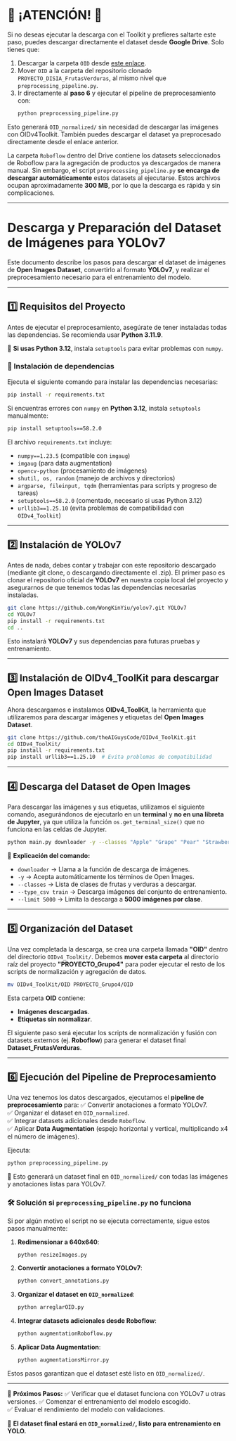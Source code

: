 
# 🚨 **¡ATENCIÓN!** 🚨
Si no deseas ejecutar la descarga con el Toolkit y prefieres saltarte este paso, puedes descargar directamente el dataset desde **Google Drive**. Solo tienes que:
1. Descargar la carpeta `OID` desde [este enlace](https://drive.google.com/drive/u/2/folders/1AeTtp5Fn6BXYLyS_WBxq7iNSwIE4_Gwk).
2. Mover `OID` a la carpeta del repositorio clonado `PROYECTO_DISIA_FrutasVerduras`, al mismo nivel que `preprocessing_pipeline.py`.
3. Ir directamente al **paso 6** y ejecutar el pipeline de preprocesamiento con:
   ```bash
   python preprocessing_pipeline.py
   ```
Esto generará `OID_normalized/` sin necesidad de descargar las imágenes con OIDv4Toolkit. También puedes descargar el dataset ya preprocesado directamente desde el enlace anterior.

La carpeta `Roboflow` dentro del Drive contiene los datasets seleccionados de Roboflow para la agregación de productos ya descargados de manera manual. Sin embargo, el script `preprocessing_pipeline.py` **se encarga de descargar automáticamente** estos datasets al ejecutarse. Estos archivos ocupan aproximadamente **300 MB**, por lo que la descarga es rápida y sin complicaciones.

---
# **Descarga y Preparación del Dataset de Imágenes para YOLOv7**


Este documento describe los pasos para descargar el dataset de imágenes de **Open Images Dataset**, convertirlo al formato **YOLOv7**, y realizar el preprocesamiento necesario para el entrenamiento del modelo.


---

## **1️⃣ Requisitos del Proyecto**

Antes de ejecutar el preprocesamiento, asegúrate de tener instaladas todas las dependencias. Se recomienda usar **Python 3.11.9**.

📌 **Si usas Python 3.12**, instala `setuptools` para evitar problemas con `numpy`.

### **📌 Instalación de dependencias**
Ejecuta el siguiente comando para instalar las dependencias necesarias:

```bash
pip install -r requirements.txt
```

Si encuentras errores con `numpy` en **Python 3.12**, instala `setuptools` manualmente:

```bash
pip install setuptools==58.2.0
```

El archivo `requirements.txt` incluye:
- `numpy==1.23.5` (compatible con `imgaug`)
- `imgaug` (para data augmentation)
- `opencv-python` (procesamiento de imágenes)
- `shutil, os, random` (manejo de archivos y directorios)
- `argparse, fileinput, tqdm` (herramientas para scripts y progreso de tareas)
- `setuptools==58.2.0` (comentado, necesario si usas Python 3.12)
- `urllib3==1.25.10` (evita problemas de compatibilidad con `OIDv4_Toolkit`)

---

## **2️⃣ Instalación de YOLOv7**
Antes de nada, debes contar y trabajar con este repositorio descargado (mediante git clone, o descargando directamente el .zip).
El primer paso es clonar el repositorio oficial de **YOLOv7** en nuestra copia local del proyecto y asegurarnos de que tenemos todas las dependencias necesarias instaladas.

```bash
git clone https://github.com/WongKinYiu/yolov7.git YOLOv7
cd YOLOv7
pip install -r requirements.txt
cd ..
```
Esto instalará **YOLOv7** y sus dependencias para futuras pruebas y entrenamiento.

---

## **3️⃣ Instalación de OIDv4_ToolKit para descargar Open Images Dataset**
Ahora descargamos e instalamos **OIDv4_ToolKit**, la herramienta que utilizaremos para descargar imágenes y etiquetas del **Open Images Dataset**.

```bash
git clone https://github.com/theAIGuysCode/OIDv4_ToolKit.git
cd OIDv4_ToolKit/
pip install -r requirements.txt
pip install urllib3==1.25.10  # Evita problemas de compatibilidad
```

---

## **4️⃣ Descarga del Dataset de Open Images**

Para descargar las imágenes y sus etiquetas, utilizamos el siguiente comando, asegurándonos de ejecutarlo en un **terminal** y **no en una libreta de Jupyter**, ya que utiliza la función `os.get_terminal_size()` que no funciona en las celdas de Jupyter.

```bash
python main.py downloader -y --classes "Apple" "Grape" "Pear" "Strawberry" "Tomato" "Lemon" "Banana" "Orange" "Peach" "Mango" "Pineapple" "Grapefruit" "Pomegranate" "Watermelon" "Cantaloupe" "Cucumber" "Radish" "Artichoke" "Potato" "Asparagus" "Pumpkin" "Zucchini" "Cabbage" "Carrot" "Broccoli" --type_csv train --limit 5000
```

📌 **Explicación del comando:**
- `downloader` → Llama a la función de descarga de imágenes.
- `-y` → Acepta automáticamente los términos de Open Images.
- `--classes` → Lista de clases de frutas y verduras a descargar.
- `--type_csv train` → Descarga imágenes del conjunto de entrenamiento.
- `--limit 5000` → Limita la descarga a **5000 imágenes por clase**.

---

## **5️⃣ Organización del Dataset**

Una vez completada la descarga, se crea una carpeta llamada **"OID"** dentro del directorio `OIDv4_ToolKit/`. Debemos **mover esta carpeta** al directorio raíz del proyecto **"PROYECTO_Grupo4"** para poder ejecutar el resto de los scripts de normalización y agregación de datos.

```bash
mv OIDv4_ToolKit/OID PROYECTO_Grupo4/OID
```

Esta carpeta **OID** contiene:
- **Imágenes descargadas**.
- **Etiquetas sin normalizar**.

El siguiente paso será ejecutar los scripts de normalización y fusión con datasets externos (ej. **Roboflow**) para generar el dataset final **Dataset_FrutasVerduras**.

---

## **6️⃣ Ejecución del Pipeline de Preprocesamiento**
Una vez tenemos los datos descargados, ejecutamos el **pipeline de preprocesamiento** para:
✅ Convertir anotaciones a formato YOLOv7.  
✅ Organizar el dataset en `OID_normalized`.  
✅ Integrar datasets adicionales desde `Roboflow`.  
✅ Aplicar **Data Augmentation** (espejo horizontal y vertical, multiplicando x4 el número de imágenes).  

Ejecuta:

```bash
python preprocessing_pipeline.py
```

📌 Esto generará un dataset final en `OID_normalized/` con todas las imágenes y anotaciones listas para YOLOv7.

### **🛠 Solución si `preprocessing_pipeline.py` no funciona**
Si por algún motivo el script no se ejecuta correctamente, sigue estos pasos manualmente:

1. **Redimensionar a 640x640**:
   ```bash
   python resizeImages.py
   ```
2. **Convertir anotaciones a formato YOLOv7**:
   ```bash
   python convert_annotations.py
   ```
3. **Organizar el dataset en `OID_normalized`**:
   ```bash
   python arreglarOID.py
   ```
4. **Integrar datasets adicionales desde Roboflow**:
   ```bash
   python augmentationRoboflow.py
   ```
5. **Aplicar Data Augmentation**:
   ```bash
   python augmentationsMirror.py
   ```

Estos pasos garantizan que el dataset esté listo en `OID_normalized/`.


---

📌 **Próximos Pasos:**
✅ Verificar que el dataset funciona con YOLOv7 u otras versiones.
✅ Comenzar el entrenamiento del modelo escogido.  
✅ Evaluar el rendimiento del modelo con validaciones.

🚀 **El dataset final estará en `OID_normalized/`, listo para entrenamiento en YOLO.**